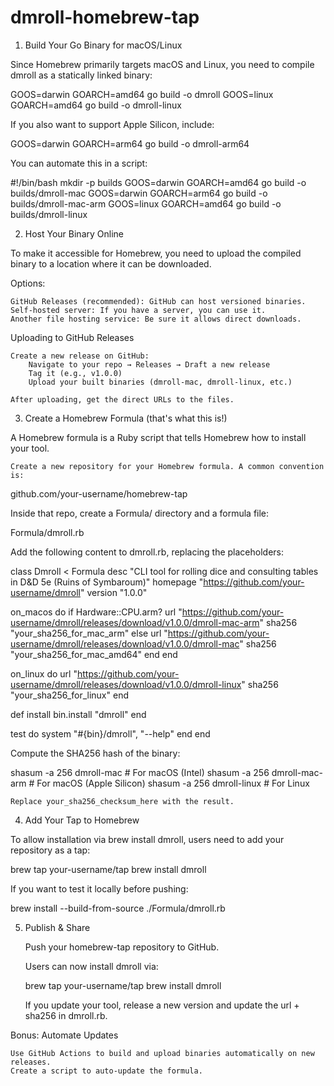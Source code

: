 # dmroll-homebrew-tap
1. Build Your Go Binary for macOS/Linux

Since Homebrew primarily targets macOS and Linux, you need to compile dmroll as a statically linked binary:

GOOS=darwin GOARCH=amd64 go build -o dmroll
GOOS=linux GOARCH=amd64 go build -o dmroll-linux

If you also want to support Apple Silicon, include:

GOOS=darwin GOARCH=arm64 go build -o dmroll-arm64

You can automate this in a script:

#!/bin/bash
mkdir -p builds
GOOS=darwin GOARCH=amd64 go build -o builds/dmroll-mac
GOOS=darwin GOARCH=arm64 go build -o builds/dmroll-mac-arm
GOOS=linux GOARCH=amd64 go build -o builds/dmroll-linux

2. Host Your Binary Online

To make it accessible for Homebrew, you need to upload the compiled binary to a location where it can be downloaded.

Options:

    GitHub Releases (recommended): GitHub can host versioned binaries.
    Self-hosted server: If you have a server, you can use it.
    Another file hosting service: Be sure it allows direct downloads.

Uploading to GitHub Releases

    Create a new release on GitHub:
        Navigate to your repo → Releases → Draft a new release
        Tag it (e.g., v1.0.0)
        Upload your built binaries (dmroll-mac, dmroll-linux, etc.)

    After uploading, get the direct URLs to the files.

3. Create a Homebrew Formula (that's what this is!)

A Homebrew formula is a Ruby script that tells Homebrew how to install your tool.

    Create a new repository for your Homebrew formula. A common convention is:

github.com/your-username/homebrew-tap

Inside that repo, create a Formula/ directory and a formula file:

Formula/dmroll.rb

Add the following content to dmroll.rb, replacing the placeholders:

class Dmroll < Formula
  desc "CLI tool for rolling dice and consulting tables in D&D 5e (Ruins of Symbaroum)"
  homepage "https://github.com/your-username/dmroll"
  version "1.0.0"

  on_macos do
    if Hardware::CPU.arm?
      url "https://github.com/your-username/dmroll/releases/download/v1.0.0/dmroll-mac-arm"
      sha256 "your_sha256_for_mac_arm"
    else
      url "https://github.com/your-username/dmroll/releases/download/v1.0.0/dmroll-mac"
      sha256 "your_sha256_for_mac_amd64"
    end
  end

  on_linux do
    url "https://github.com/your-username/dmroll/releases/download/v1.0.0/dmroll-linux"
    sha256 "your_sha256_for_linux"
  end

  def install
    bin.install "dmroll"
  end

  test do
    system "#{bin}/dmroll", "--help"
  end
end

Compute the SHA256 hash of the binary:

shasum -a 256 dmroll-mac     # For macOS (Intel)
shasum -a 256 dmroll-mac-arm # For macOS (Apple Silicon)
shasum -a 256 dmroll-linux   # For Linux

    Replace your_sha256_checksum_here with the result.

4. Add Your Tap to Homebrew

To allow installation via brew install dmroll, users need to add your repository as a tap:

brew tap your-username/tap
brew install dmroll

If you want to test it locally before pushing:

brew install --build-from-source ./Formula/dmroll.rb

5. Publish & Share

    Push your homebrew-tap repository to GitHub.

    Users can now install dmroll via:

    brew tap your-username/tap
    brew install dmroll

    If you update your tool, release a new version and update the url + sha256 in dmroll.rb.

Bonus: Automate Updates

    Use GitHub Actions to build and upload binaries automatically on new releases.
    Create a script to auto-update the formula.